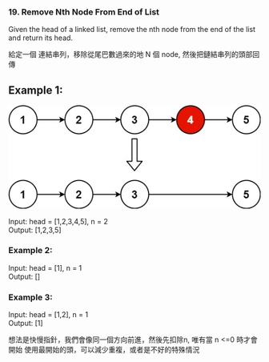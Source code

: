 ### 19. Remove Nth Node From End of List

Given the head of a linked list, remove the nth node from the end of the list and return its head.

給定一個 連結串列，移除從尾巴數過來的地 N 個 node, 然後把鏈結串列的頭部回傳

## Example 1:

![](remove_ex1.jpg)

Input: head = [1,2,3,4,5], n = 2 <br>
Output: [1,2,3,5]

### Example 2:
Input: head = [1], n = 1  <br>
Output: []

### Example 3:
Input: head = [1,2], n = 1 <br>
Output: [1]

想法是快慢指針，我們會像同一個方向前進，然後先扣除n, 唯有當 n <=0 時才會開始
使用最開始的頭，可以減少重複，或者是不好的特殊情況
